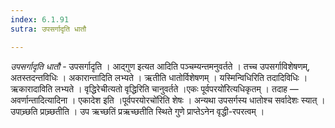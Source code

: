 ```yaml
---
index: 6.1.91
sutra: उपसर्गादृति धातौ

---
```

_उपसर्गादृति धातौ_ - उपसर्गादृति । आद्गुण इत्यत आदिति पञ्चम्यन्तमनुवर्तते । तच्च उपसर्गाविशेषणम्, अतस्तदन्तविधिः । अकारान्तादिति लभ्यते । ऋतीति धातोर्विशेषणम् । यस्मिन्विधिरिति तदादिविधिः । ऋकारादाविति लभ्यते । वृद्धिरेचीत्यतो वृद्धिरिति चानुवर्तते ।एकः पूर्वपरयो॑रित्यधिकृतम् । तदाह — अवर्णान्तादित्यादिना । एकादेश इति ।पूर्वपरयोरचो॑रिति शेषः । अन्यथा उपसर्गस्य धातोश्च सर्वादेशः स्यात् । उपाच्र्छति प्राच्र्छतीति । उप ऋच्छतिं प्रऋच्छतीति स्थिते गुणे प्राप्तेऽनेन वृद्धी-रपरत्वम् ।